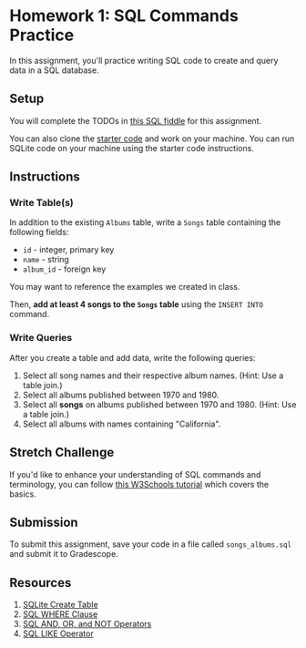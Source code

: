 # Homework 1: SQL Commands Practice

In this assignment, you'll practice writing SQL code to create and query data in a SQL database.

## Setup

You will complete the TODOs in [this SQL fiddle](http://sqlfiddle.com/#!7/a34037/2) for this assignment.

You can also clone the [starter code](https://github.com/make-school-labs/sql-commands-practice) and work on your machine. You can run SQLite code on your machine using the starter code instructions.

## Instructions

### Write Table(s)

In addition to the existing `Albums` table, write a `Songs` table containing the following fields:

- `id` - integer, primary key
- `name` - string
- `album_id` - foreign key

You may want to reference the examples we created in class.

Then, **add at least 4 songs to the `Songs` table** using the `INSERT INTO` command.

### Write Queries

After you create a table and add data, write the following queries:

1. Select all song names and their respective album names. (Hint: Use a table join.)
1. Select all albums published between 1970 and 1980.
1. Select all **songs** on albums published between 1970 and 1980. (Hint: Use a table join.)
1. Select all albums with names containing "California".

## Stretch Challenge

If you'd like to enhance your understanding of SQL commands and terminology, you can follow [this W3Schools tutorial](https://w3schools.com/sql/sql_intro.asp) which covers the basics.

## Submission

To submit this assignment, save your code in a file called `songs_albums.sql` and submit it to Gradescope.

## Resources

1. [SQLite Create Table](https://www.sqlitetutorial.net/sqlite-create-table/)
1. [SQL WHERE Clause](https://www.w3schools.com/sql/sql_where.asp)
1. [SQL AND, OR, and NOT Operators](https://www.w3schools.com/sql/sql_and_or.asp)
1. [SQL LIKE Operator](https://www.w3schools.com/sql/sql_like.asp)
